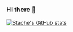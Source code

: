 ### Hi there 👋

[![Stache's GitHub stats](https://github-readme-stats.vercel.app/api?username=AMustache&count_private=true&show_icons=true&theme=midnight-purple)](https://github.com/anuraghazra/github-readme-stats)

<!--
**Amustache/Amustache** is a ✨ _special_ ✨ repository because its `README.md` (this file) appears on your GitHub profile.

Here are some ideas to get you started:

- 🔭 I’m currently working on ...
- 🌱 I’m currently learning ...
- 👯 I’m looking to collaborate on ...
- 🤔 I’m looking for help with ...
- 💬 Ask me about ...
- 📫 How to reach me: ...
- 😄 Pronouns: ...
- ⚡ Fun fact: ...
-->
